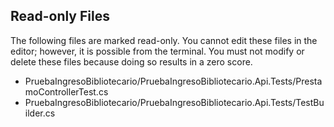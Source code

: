 ## Read-only Files
The following files are marked read-only. You cannot edit these files
in the editor; however, it is possible from the terminal. You must not
modify or delete these files because doing so results in a zero score.

* PruebaIngresoBibliotecario/PruebaIngresoBibliotecario.Api.Tests/PrestamoControllerTest.cs
* PruebaIngresoBibliotecario/PruebaIngresoBibliotecario.Api.Tests/TestBuilder.cs